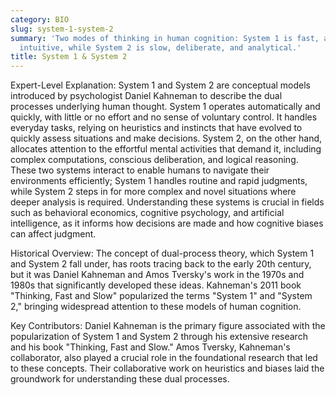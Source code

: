 ```yaml
---
category: BIO
slug: system-1-system-2
summary: 'Two modes of thinking in human cognition: System 1 is fast, automatic, and
  intuitive, while System 2 is slow, deliberate, and analytical.'
title: System 1 & System 2
---
```


Expert-Level Explanation:
System 1 and System 2 are conceptual models introduced by psychologist Daniel Kahneman to describe the dual processes underlying human thought. System 1 operates automatically and quickly, with little or no effort and no sense of voluntary control. It handles everyday tasks, relying on heuristics and instincts that have evolved to quickly assess situations and make decisions. System 2, on the other hand, allocates attention to the effortful mental activities that demand it, including complex computations, conscious deliberation, and logical reasoning. These two systems interact to enable humans to navigate their environments efficiently; System 1 handles routine and rapid judgments, while System 2 steps in for more complex and novel situations where deeper analysis is required. Understanding these systems is crucial in fields such as behavioral economics, cognitive psychology, and artificial intelligence, as it informs how decisions are made and how cognitive biases can affect judgment.

Historical Overview:
The concept of dual-process theory, which System 1 and System 2 fall under, has roots tracing back to the early 20th century, but it was Daniel Kahneman and Amos Tversky's work in the 1970s and 1980s that significantly developed these ideas. Kahneman's 2011 book "Thinking, Fast and Slow" popularized the terms "System 1" and "System 2," bringing widespread attention to these models of human cognition.

Key Contributors:
Daniel Kahneman is the primary figure associated with the popularization of System 1 and System 2 through his extensive research and his book "Thinking, Fast and Slow." Amos Tversky, Kahneman's collaborator, also played a crucial role in the foundational research that led to these concepts. Their collaborative work on heuristics and biases laid the groundwork for understanding these dual processes.
